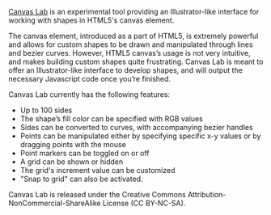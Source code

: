 [Canvas Lab](http://frnsys.com/labs/canvas-lab/) is an experimental tool providing an Illustrator-like interface for working with shapes in HTML5's canvas element.

The canvas element, introduced as a part of HTML5, is extremely powerful and allows for custom shapes to be drawn and manipulated through lines and bezier curves. However, HTML5 canvas’s usage is not very intuitive, and makes building custom shapes quite frustrating. Canvas Lab is meant to offer an Illustrator-like interface to develop shapes, and will output the necessary Javascript code once you’re finished.

Canvas Lab currently has the following features:
* Up to 100 sides
* The shape’s fill color can be specified with RGB values
* Sides can be converted to curves, with accompanying bezier handles
* Points can be manipulated either by specifying specific x-y values or by dragging points with the mouse
* Point markers can be toggled on or off
* A grid can be shown or hidden
* The grid's increment value can be customized
* "Snap to grid" can also be activated.

Canvas Lab is released under the Creative Commons Attribution-NonCommercial-ShareAlike License (CC BY-NC-SA).
